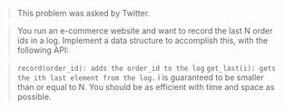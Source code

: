 >This problem was asked by Twitter.

>You run an e-commerce website and want to record the last N order ids in a log. Implement a data structure to accomplish this, with the following API:

>```record(order_id): adds the order_id to the log```
```get_last(i): gets the ith last element from the log.```
> i is guaranteed to be smaller than or equal to N.
>You should be as efficient with time and space as possible.